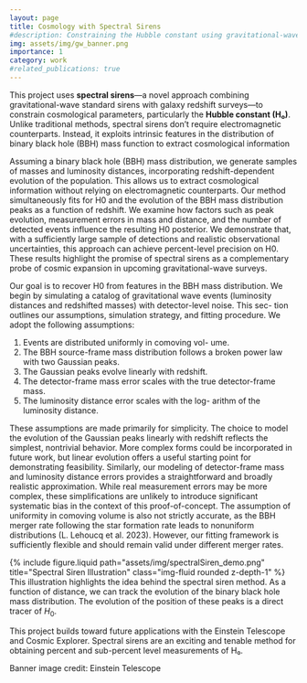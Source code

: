 ```yaml
---
layout: page
title: Cosmology with Spectral Sirens
#description: Constraining the Hubble constant using gravitational-wave sources and galaxy clustering
img: assets/img/gw_banner.png
importance: 1
category: work
#related_publications: true
---
```


This project uses **spectral sirens**—a novel approach combining gravitational-wave standard sirens with galaxy redshift surveys—to constrain cosmological parameters, particularly the **Hubble constant (H₀)**. Unlike traditional methods, spectral sirens don’t require electromagnetic counterparts. Instead, it
exploits intrinsic features in the distribution of binary
black hole (BBH) mass function to extract cosmological
information

Assuming a binary black hole (BBH) mass distribution, we generate samples
of masses and luminosity distances, incorporating redshift-dependent evolution of the population. This allows us to extract cosmological information without relying on electromagnetic counterparts. Our method simultaneously fits for H0 and the evolution of the BBH mass distribution peaks as a function of redshift. We examine how factors such as peak evolution, measurement errors in mass and distance,
and the number of detected events influence the resulting H0 posterior. We demonstrate that, with a sufficiently large sample of detections and realistic observational uncertainties, this approach can achieve percent-level precision on H0. These results highlight the promise of spectral sirens as a complementary probe of cosmic expansion in upcoming gravitational-wave surveys.

Our goal is to recover H0 from features in the BBH
mass distribution. We begin by simulating a catalog
of gravitational wave events (luminosity distances and
redshifted masses) with detector-level noise. This sec-
tion outlines our assumptions, simulation strategy, and
fitting procedure.
We adopt the following assumptions:
1. Events are distributed uniformly in comoving vol-
ume.
2. The BBH source-frame mass distribution follows
a broken power law with two Gaussian peaks.
3. The Gaussian peaks evolve linearly with redshift.
4. The detector-frame mass error scales with the true
detector-frame mass.
5. The luminosity distance error scales with the log-
arithm of the luminosity distance.

These assumptions are made primarily for simplicity. The choice to model the evolution of the Gaussian peaks linearly with redshift reflects the simplest, nontrivial behavior. More complex forms could be incorporated in future work, but linear evolution offers a useful starting point for demonstrating feasibility. Similarly, our modeling of detector-frame mass and luminosity distance errors provides a straightforward and broadly realistic approximation. While real measurement errors may be more complex, these simplifications are unlikely to introduce significant systematic bias in the context of this
proof-of-concept. The assumption of uniformity in comoving volume is also not strictly accurate, as the BBH merger rate following the star formation rate leads to nonuniform distributions (L. Lehoucq et al. 2023). However, our fitting framework is sufficiently flexible and should remain valid under different merger rates.

<div class="row justify-content-center">
  <div class="col-md-6 mt-3 mt-md-0">
    {% include figure.liquid path="assets/img/spectralSiren_demo.png" title="Spectral Siren Illustration" class="img-fluid rounded z-depth-1" %}
  </div>
</div>
<div class="caption">
  This illustration highlights the idea behind the spectral siren method. As a function of distance, we can track the
  evolution of the binary black hole mass distribution. The evolution of the position of these peaks is a direct tracer of <i>H</i><sub>0</sub>.
</div>


This project builds toward future applications with the Einstein Telescope and Cosmic Explorer. Spectral sirens are an exciting and tenable method for obtaining percent and sub-percent level measurements of H₀.

Banner image credit: Einstein Telescope
